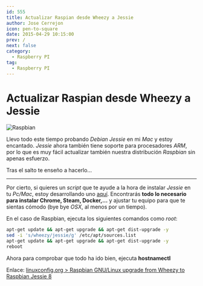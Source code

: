 ```yaml
---
id: 555
title: Actualizar Raspian desde Wheezy a Jessie
author: Jose Cerrejon
icon: pen-to-square
date: 2015-04-29 10:15:00
prev: /
next: false
category:
  - Raspberry PI
tag:
  - Raspberry PI
---
```


# Actualizar Raspian desde Wheezy a Jessie

![Raspbian](/images/raspbian.png)

Llevo todo este tiempo probando *Debian Jessie* en mi *Mac* y estoy encantado. *Jessie* ahora también tiene soporte para procesadores *ARM*, por lo que es muy fácil actualizar también nuestra distribución *Raspbian* sin apenas esfuerzo.

Tras el salto te enseño a hacerlo...

- - -
Por cierto, si quieres un *script* que te ayude a la hora de instalar *Jessie* en tu *Pc/Mac*, estoy desarrollando uno [aquí](https://github.com/jmcerrejon/scripts/blob/master/debian_8_post_install.sh). Encontrarás **todo lo necesario para instalar Chrome, Steam, Docker,...** y ajustar tu equipo para que te sientas cómodo (bye bye *OSX*, al menos por un tiempo).

En el caso de Raspbian, ejecuta los siguientes comandos como *root*:

```bash
apt-get update && apt-get upgrade && apt-get dist-upgrade -y
sed -i 's/wheezy/jessie/g' /etc/apt/sources.list
apt-get update && apt-get upgrade && apt-get dist-upgrade -y
reboot
```

Ahora para comprobar que todo ha ido bien, ejecuta **hostnamectl**

Enlace: [linuxconfig.org > Raspbian GNU/Linux upgrade from Wheezy to Raspbian Jessie 8](http://linuxconfig.org/raspbian-gnu-linux-upgrade-from-wheezy-to-raspbian-jessie-8)